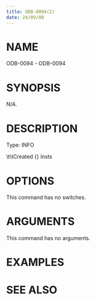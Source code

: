 ```yaml
---
title: ODB-0094(2)
date: 24/09/08
---
```


# NAME

ODB-0094 - ODB-0094

# SYNOPSIS

N/A.

# DESCRIPTION

Type: INFO

\t\tCreated {} Insts

# OPTIONS

This command has no switches.

# ARGUMENTS

This command has no arguments.

# EXAMPLES

# SEE ALSO
